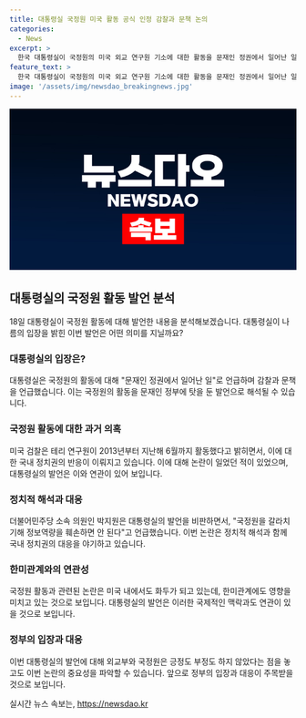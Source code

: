 ```yaml
---
title: 대통령실 국정원 미국 활동 공식 인정 감찰과 문책 논의
categories:
  - News
excerpt: >
  한국 대통령실이 국정원의 미국 외교 연구원 기소에 대한 활동을 문재인 정권에서 일어난 일이라고 인정하고, 이에 대한 감찰과 문책을 진행할 것이라 밝혔다. 이는 이론적 원칙에서 벗어나 논란을 야기시키고 있으며, 외교부와 국정원은 긍정도 부정도 하지 않았다. 지난 2013년부터 활동한 데 대한 기소에 대해 논쟁은 미국 내 문제로 보고하는 반면 대통령실은 문제를 확대시키고 있다는 지적도 나왔다. 이에 대한 미국의 강력한 보안 조치를 참고해야 한다고 주장했다.
feature_text: >
  한국 대통령실이 국정원의 미국 외교 연구원 기소에 대한 활동을 문재인 정권에서 일어난 일이라고 인정하고, 이에 대한 감찰과 문책을 진행할 것이라 밝혔다. 이는 이론적 원칙에서 벗어나 논란을 야기시키고 있으며, 외교부와 국정원은 긍정도 부정도 하지 않았다. 지난 2013년부터 활동한 데 대한 기소에 대해 논쟁은 미국 내 문제로 보고하는 반면 대통령실은 문제를 확대시키고 있다는 지적도 나왔다. 이에 대한 미국의 강력한 보안 조치를 참고해야 한다고 주장했다.
image: '/assets/img/newsdao_breakingnews.jpg'
---
```


<p><img src="/assets/img/newsdao_breakingnews.jpg" alt="bookingtag 속보" /></p>

<h2 data-ke-size="size26">대통령실의 국정원 활동 발언 분석</h2>

<p data-ke-size="size16">18일 대통령실이 국정원 활동에 대해 발언한 내용을 분석해보겠습니다. 대통령실이 나름의 입장을 밝힌 이번 발언은 어떤 의미를 지닐까요?</p>

<h3>대통령실의 입장은?</h3>

<p data-ke-size="size16">대통령실은 국정원의 활동에 대해 "문재인 정권에서 일어난 일"로 언급하며 감찰과 문책을 언급했습니다. 이는 국정원의 활동을 문재인 정부에 탓을 둔 발언으로 해석될 수 있습니다.</p>

<h3>국정원 활동에 대한 과거 의혹</h3>

<p data-ke-size="size16">미국 검찰은 테리 연구원이 2013년부터 지난해 6월까지 활동했다고 밝히면서, 이에 대한 국내 정치권의 반응이 이뤄지고 있습니다. 이에 대해 논란이 일었던 적이 있었으며, 대통령실의 발언은 이와 연관이 있어 보입니다.</p>

<h3>정치적 해석과 대응</h3>

<p data-ke-size="size16">더불어민주당 소속 의원인 박지원은 대통령실의 발언을 비판하면서, "국정원을 갈라치기해 정보역량을 훼손하면 안 된다"고 언급했습니다. 이번 논란은 정치적 해석과 함께 국내 정치권의 대응을 야기하고 있습니다.</p>

<h3>한미관계와의 연관성</h3>

<p data-ke-size="size16">국정원 활동과 관련된 논란은 미국 내에서도 화두가 되고 있는데, 한미관계에도 영향을 미치고 있는 것으로 보입니다. 대통령실의 발언은 이러한 국제적인 맥락과도 연관이 있을 것으로 보입니다.</p>

<h3>정부의 입장과 대응</h3>

<p data-ke-size="size16">이번 대통령실의 발언에 대해 외교부와 국정원은 긍정도 부정도 하지 않았다는 점을 놓고도 이번 논란의 중요성을 파악할 수 있습니다. 앞으로 정부의 입장과 대응이 주목받을 것으로 보입니다.</p>
실시간 뉴스 속보는, <a href="https://newsdao.kr" rel="dofollow">https://newsdao.kr</a>



